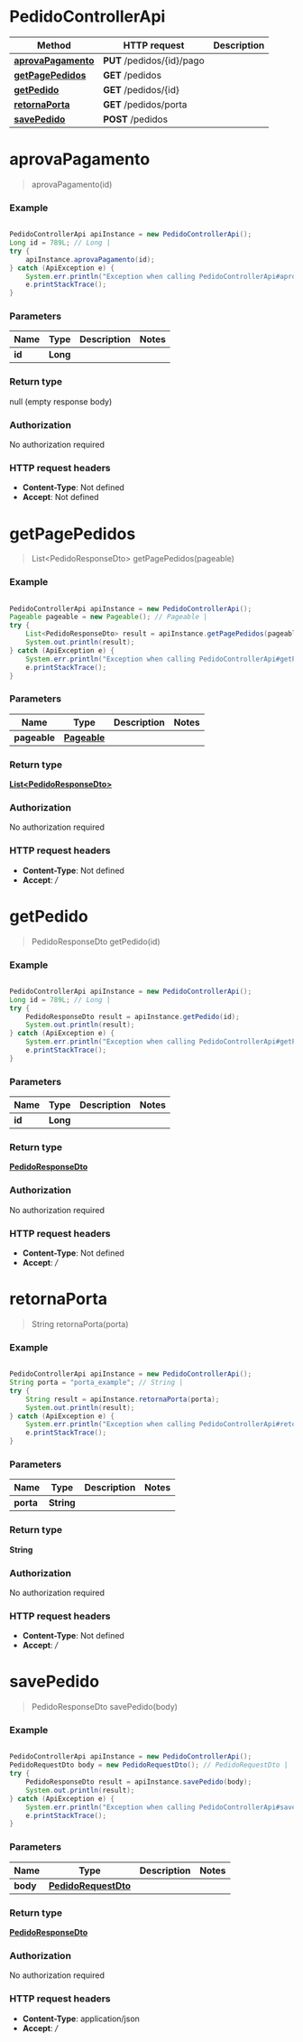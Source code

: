 # PedidoControllerApi

Method | HTTP request | Description
------------- | ------------- | -------------
[**aprovaPagamento**](PedidoControllerApi.md#aprovaPagamento) | **PUT** /pedidos/{id}/pago | 
[**getPagePedidos**](PedidoControllerApi.md#getPagePedidos) | **GET** /pedidos | 
[**getPedido**](PedidoControllerApi.md#getPedido) | **GET** /pedidos/{id} | 
[**retornaPorta**](PedidoControllerApi.md#retornaPorta) | **GET** /pedidos/porta | 
[**savePedido**](PedidoControllerApi.md#savePedido) | **POST** /pedidos | 

<a name="aprovaPagamento"></a>
# **aprovaPagamento**
> aprovaPagamento(id)



### Example
```java

PedidoControllerApi apiInstance = new PedidoControllerApi();
Long id = 789L; // Long | 
try {
    apiInstance.aprovaPagamento(id);
} catch (ApiException e) {
    System.err.println("Exception when calling PedidoControllerApi#aprovaPagamento");
    e.printStackTrace();
}
```

### Parameters

Name | Type | Description  | Notes
------------- | ------------- | ------------- | -------------
 **id** | **Long**|  |

### Return type

null (empty response body)

### Authorization

No authorization required

### HTTP request headers

 - **Content-Type**: Not defined
 - **Accept**: Not defined

<a name="getPagePedidos"></a>
# **getPagePedidos**
> List&lt;PedidoResponseDto&gt; getPagePedidos(pageable)



### Example
```java

PedidoControllerApi apiInstance = new PedidoControllerApi();
Pageable pageable = new Pageable(); // Pageable | 
try {
    List<PedidoResponseDto> result = apiInstance.getPagePedidos(pageable);
    System.out.println(result);
} catch (ApiException e) {
    System.err.println("Exception when calling PedidoControllerApi#getPagePedidos");
    e.printStackTrace();
}
```

### Parameters

Name | Type | Description  | Notes
------------- | ------------- | ------------- | -------------
 **pageable** | [**Pageable**](.md)|  |

### Return type

[**List&lt;PedidoResponseDto&gt;**](PedidoResponseDto.md)

### Authorization

No authorization required

### HTTP request headers

 - **Content-Type**: Not defined
 - **Accept**: */*

<a name="getPedido"></a>
# **getPedido**
> PedidoResponseDto getPedido(id)



### Example
```java

PedidoControllerApi apiInstance = new PedidoControllerApi();
Long id = 789L; // Long | 
try {
    PedidoResponseDto result = apiInstance.getPedido(id);
    System.out.println(result);
} catch (ApiException e) {
    System.err.println("Exception when calling PedidoControllerApi#getPedido");
    e.printStackTrace();
}
```

### Parameters

Name | Type | Description  | Notes
------------- | ------------- | ------------- | -------------
 **id** | **Long**|  |

### Return type

[**PedidoResponseDto**](PedidoResponseDto.md)

### Authorization

No authorization required

### HTTP request headers

 - **Content-Type**: Not defined
 - **Accept**: */*

<a name="retornaPorta"></a>
# **retornaPorta**
> String retornaPorta(porta)



### Example
```java

PedidoControllerApi apiInstance = new PedidoControllerApi();
String porta = "porta_example"; // String | 
try {
    String result = apiInstance.retornaPorta(porta);
    System.out.println(result);
} catch (ApiException e) {
    System.err.println("Exception when calling PedidoControllerApi#retornaPorta");
    e.printStackTrace();
}
```

### Parameters

Name | Type | Description  | Notes
------------- | ------------- | ------------- | -------------
 **porta** | **String**|  |

### Return type

**String**

### Authorization

No authorization required

### HTTP request headers

 - **Content-Type**: Not defined
 - **Accept**: */*

<a name="savePedido"></a>
# **savePedido**
> PedidoResponseDto savePedido(body)



### Example
```java

PedidoControllerApi apiInstance = new PedidoControllerApi();
PedidoRequestDto body = new PedidoRequestDto(); // PedidoRequestDto | 
try {
    PedidoResponseDto result = apiInstance.savePedido(body);
    System.out.println(result);
} catch (ApiException e) {
    System.err.println("Exception when calling PedidoControllerApi#savePedido");
    e.printStackTrace();
}
```

### Parameters

Name | Type | Description  | Notes
------------- | ------------- | ------------- | -------------
 **body** | [**PedidoRequestDto**](PedidoRequestDto.md)|  |

### Return type

[**PedidoResponseDto**](PedidoResponseDto.md)

### Authorization

No authorization required

### HTTP request headers

 - **Content-Type**: application/json
 - **Accept**: */*

